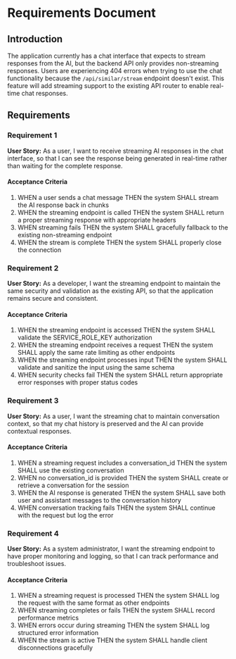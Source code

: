 # Requirements Document

## Introduction

The application currently has a chat interface that expects to stream responses from the AI, but the backend API only provides non-streaming responses. Users are experiencing 404 errors when trying to use the chat functionality because the `/api/similar/stream` endpoint doesn't exist. This feature will add streaming support to the existing API router to enable real-time chat responses.

## Requirements

### Requirement 1

**User Story:** As a user, I want to receive streaming AI responses in the chat interface, so that I can see the response being generated in real-time rather than waiting for the complete response.

#### Acceptance Criteria

1. WHEN a user sends a chat message THEN the system SHALL stream the AI response back in chunks
2. WHEN the streaming endpoint is called THEN the system SHALL return a proper streaming response with appropriate headers
3. WHEN streaming fails THEN the system SHALL gracefully fallback to the existing non-streaming endpoint
4. WHEN the stream is complete THEN the system SHALL properly close the connection

### Requirement 2

**User Story:** As a developer, I want the streaming endpoint to maintain the same security and validation as the existing API, so that the application remains secure and consistent.

#### Acceptance Criteria

1. WHEN the streaming endpoint is accessed THEN the system SHALL validate the SERVICE_ROLE_KEY authorization
2. WHEN the streaming endpoint receives a request THEN the system SHALL apply the same rate limiting as other endpoints
3. WHEN the streaming endpoint processes input THEN the system SHALL validate and sanitize the input using the same schema
4. WHEN security checks fail THEN the system SHALL return appropriate error responses with proper status codes

### Requirement 3

**User Story:** As a user, I want the streaming chat to maintain conversation context, so that my chat history is preserved and the AI can provide contextual responses.

#### Acceptance Criteria

1. WHEN a streaming request includes a conversation_id THEN the system SHALL use the existing conversation
2. WHEN no conversation_id is provided THEN the system SHALL create or retrieve a conversation for the session
3. WHEN the AI response is generated THEN the system SHALL save both user and assistant messages to the conversation history
4. WHEN conversation tracking fails THEN the system SHALL continue with the request but log the error

### Requirement 4

**User Story:** As a system administrator, I want the streaming endpoint to have proper monitoring and logging, so that I can track performance and troubleshoot issues.

#### Acceptance Criteria

1. WHEN a streaming request is processed THEN the system SHALL log the request with the same format as other endpoints
2. WHEN streaming completes or fails THEN the system SHALL record performance metrics
3. WHEN errors occur during streaming THEN the system SHALL log structured error information
4. WHEN the stream is active THEN the system SHALL handle client disconnections gracefully